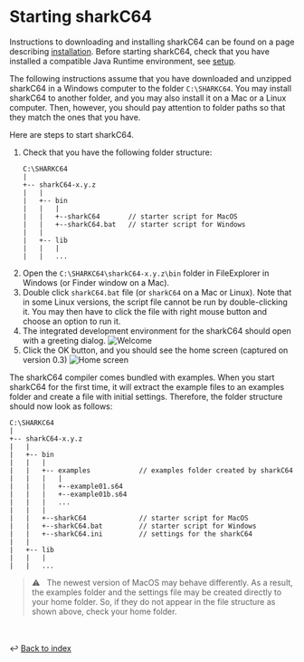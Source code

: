 # Starting sharkC64 

Instructions to downloading and installing sharkC64 can be found on a page 
describing [installation](../prerequisites/installing.md). Before starting sharkC64, 
check that you have installed a compatible Java Runtime environment, see [setup](../prerequisites/setup.md).

The following instructions assume that you have downloaded and unzipped sharkC64 in a Windows
computer to the folder `C:\SHARKC64`. You may install sharkC64 to another folder, 
and you may also install it on a Mac or a Linux computer. 
Then, however, you should pay attention to folder paths so that they match the ones that you have.

Here are steps to start sharkC64.
1. Check that you have the following folder structure:
    ```
   C:\SHARKC64
   |
   +-- sharkC64-x.y.z
   |   |
   |   +-- bin
   |   |   |
   |   |   +--sharkC64       // starter script for MacOS
   |   |   +--sharkC64.bat   // starter script for Windows
   |   |
   |   +-- lib
   |   |   |
   |   |   ...
   ```
2. Open the `C:\SHARKC64\sharkC64-x.y.z\bin` folder in FileExplorer in Windows
   (or Finder window on a Mac).
3. Double click `sharkC64.bat` file (or `sharkC64` on a Mac or Linux).
   Note that in some Linux versions, the script file cannot be run by double-clicking it.
   You may then have to click the file with right mouse button and choose an option to run it.
4. The integrated development environment for the sharkC64 should open with a greeting dialog.
   ![Welcome](../images/welcome.png)
5. Click the OK button, and you should see the home screen (captured on version 0.3)
   ![Home screen](../images/home-screen.png)

The sharkC64 compiler comes bundled with examples. When you start sharkC64 for the first time, it will
extract the example files to an examples folder and create a file with initial settings. 
Therefore, the folder structure should now look as follows:
```
C:\SHARKC64
|
+-- sharkC64-x.y.z
|   |
|   +-- bin
|   |   |
|   |   +-- examples            // examples folder created by sharkC64
|   |   |   |
|   |   |   +--example01.s64
|   |   |   +--example01b.s64
|   |   |   ...
|   |   |
|   |   +--sharkC64             // starter script for MacOS
|   |   +--sharkC64.bat         // starter script for Windows
|   |   +--sharkC64.ini         // settings for the sharkC64
|   |
|   +-- lib
|   |   |
|   |   ...
   ```

> :warning: &nbsp; The newest version of MacOS may behave differently.
> As a result, the examples folder and the settings file may be created
> directly to your home folder. So, if they do not appear in the
> file structure as shown above, check your home folder.

<br /><br />
:leftwards_arrow_with_hook: [Back to index](../index.md)


